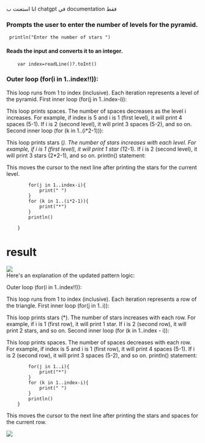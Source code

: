 انا استعنت ب chatgpt في documentation فقط
### Prompts the user to enter the number of levels for the pyramid.
``` println("Enter the number of stars ")```
#### Reads the input and converts it to an integer.

```   
    var index=readLine()?.toInt()
```
### Outer loop (for(i in 1..index!!)):

This loop runs from 1 to index (inclusive). Each iteration represents a level of the pyramid.
First inner loop (for(j in 1..index-i)):

This loop prints spaces. The number of spaces decreases as the level i increases.
For example, if index is 5 and i is 1 (first level), it will print 4 spaces (5-1). If i is 2 (second level), it will print 3 spaces (5-2), and so on.
Second inner loop (for (k in 1..(i*2-1))):

This loop prints stars (*). The number of stars increases with each level.
For example, if i is 1 (first level), it will print 1 star (1*2-1). If i is 2 (second level), it will print 3 stars (2*2-1), and so on.
println() statement:

This moves the cursor to the next line after printing the stars for the current level.
<br/>

``` for(i in 1..index!!){
        for(j in 1..index-i){
            print(" ")
        }
        for (k in 1..(i*2-1)){
            print("*")
        }
        println()

    }
```
# result
<img src="https://github.com/user-attachments/assets/a036f8bd-b334-4b57-9495-a28082c2ed0b" />
<br/>
Here's an explanation of the updated pattern logic:

Outer loop (for(i in 1..index!!)):


This loop runs from 1 to index (inclusive). Each iteration represents a row of the triangle.
First inner loop (for(j in 1..i)):

This loop prints stars (*). The number of stars increases with each row.
For example, if i is 1 (first row), it will print 1 star. If i is 2 (second row), it will print 2 stars, and so on.
Second inner loop (for (k in 1..index - i)):

This loop prints spaces. The number of spaces decreases with each row.
For example, if index is 5 and i is 1 (first row), it will print 4 spaces (5-1). If i is 2 (second row), it will print 3 spaces (5-2), and so on.
println() statement:

```  for(i in 1..index!!){
        for(j in 1..i){
            print("*")
        }
        for (k in 1..index-i){
            print(" ")
        }
        println()
    }
```

This moves the cursor to the next line after printing the stars and spaces for the current row.


<img src="https://github.com/user-attachments/assets/d533a16f-afc0-49f5-8b51-d97bf60c013f" />


